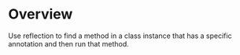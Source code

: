 # Overview

Use reflection to find a method in a class instance that has a specific
annotation and then run that method.
